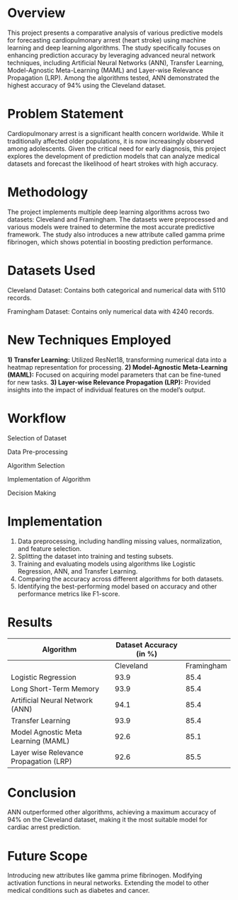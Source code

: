 # **Overview**

This project presents a comparative analysis of various predictive models for forecasting cardiopulmonary arrest (heart stroke) using machine learning and deep learning algorithms. The study specifically focuses on enhancing prediction accuracy by leveraging advanced neural network techniques, including Artificial Neural Networks (ANN), Transfer Learning, Model-Agnostic Meta-Learning (MAML) and Layer-wise Relevance Propagation (LRP). Among the algorithms tested, ANN demonstrated the highest accuracy of 94% using the Cleveland dataset.

# **Problem Statement**

Cardiopulmonary arrest is a significant health concern worldwide. While it traditionally affected older populations, it is now increasingly observed among adolescents. Given the critical need for early diagnosis, this project explores the development of prediction models that can analyze medical datasets and forecast the likelihood of heart strokes with high accuracy.

# **Methodology**

The project implements multiple deep learning algorithms across two datasets: Cleveland and Framingham. The datasets were preprocessed and various models were trained to determine the most accurate predictive framework. The study also introduces a new attribute called gamma prime fibrinogen, which shows potential in boosting prediction performance.

# **Datasets Used**

Cleveland Dataset: Contains both categorical and numerical data with 5110 records.

Framingham Dataset: Contains only numerical data with 4240 records.

# **New Techniques Employed**

**1) Transfer Learning:** Utilized ResNet18, transforming numerical data into a heatmap representation for processing.
**2) Model-Agnostic Meta-Learning (MAML):** Focused on acquiring model parameters that can be fine-tuned for new tasks.
**3) Layer-wise Relevance Propagation (LRP):** Provided insights into the impact of individual features on the model’s output.

# **Workflow**

Selection of Dataset

Data Pre-processing

Algorithm Selection

Implementation of Algorithm

Decision Making

# **Implementation**

1) Data preprocessing, including handling missing values, normalization, and feature selection.
2) Splitting the dataset into training and testing subsets.
3) Training and evaluating models using algorithms like Logistic Regression, ANN, and Transfer Learning.
4) Comparing the accuracy across different algorithms for both datasets.
5) Identifying the best-performing model based on accuracy and other performance metrics like F1-score.

# **Results**

| Algorithm                              | Dataset Accuracy (in %) |            |
|----------------------------------------|--------------------------|------------|
|                                        | Cleveland                | Framingham |
| Logistic Regression                    | 93.9                     | 85.4       |
| Long Short-Term Memory                 | 93.9                     | 85.4       |
| Artificial Neural Network (ANN)        | 94.1                     | 85.4       |
| Transfer Learning                      | 93.9                     | 85.4       |
| Model Agnostic Meta Learning (MAML)    | 92.6                     | 85.1       |
| Layer wise Relevance Propagation (LRP) | 92.6                     | 85.5       |

# **Conclusion**

ANN outperformed other algorithms, achieving a maximum accuracy of 94% on the Cleveland dataset, making it the most suitable model for cardiac arrest prediction.

# **Future Scope**

Introducing new attributes like gamma prime fibrinogen.
Modifying activation functions in neural networks.
Extending the model to other medical conditions such as diabetes and cancer.
